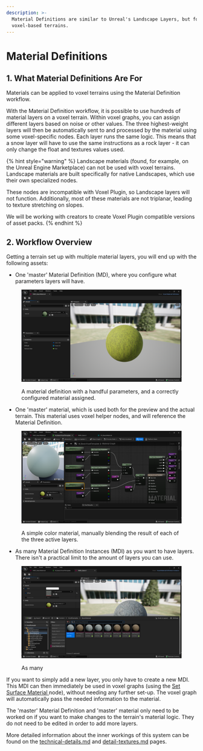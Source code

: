```yaml
---
description: >-
  Material Definitions are similar to Unreal's Landscape Layers, but for
  voxel-based terrains.
---
```


# Material Definitions

## 1. What Material Definitions Are For&#x20;

Materials can be applied to voxel terrains using the Material Definition workflow. &#x20;

With the Material Definition workflow, it is possible to use hundreds of material layers on a voxel terrain. Within voxel graphs, you can assign different layers based on noise or other values. The three highest-weight layers will then be automatically sent to and processed by the material using some voxel-specific nodes. Each layer runs the same logic. This means that a snow layer will have to use the same instructions as a rock layer - it can only change the float and textures values used.

{% hint style="warning" %}
Landscape materials (found, for example, on the Unreal Engine Marketplace) can not be used with voxel terrains. Landscape materials are built specifically for native Landscapes, which use their own specialized nodes.&#x20;

These nodes are incompatible with Voxel Plugin, so Landscape layers will not function. Additionally, most of these materials are not triplanar, leading to texture stretching on slopes.

We will be working with creators to create Voxel Plugin compatible versions of asset packs.&#x20;
{% endhint %}

## 2. Workflow Overview

Getting a terrain set up with multiple material layers, you will end up with the following assets:

* One 'master' Material Definition (MD), where you configure what parameters layers will have.

<figure><img src="../../../.gitbook/assets/image (2).png" alt=""><figcaption><p>A material definition with a handful parameters, and a correctly configured material assigned.</p></figcaption></figure>

* One 'master' material, which is used both for the preview and the actual terrain. This material uses voxel helper nodes, and will reference the Material Definition.

<figure><img src="../../../.gitbook/assets/image (7).png" alt=""><figcaption><p>A simple color material, manually blending the result of each of the three active layers.</p></figcaption></figure>

* As many Material Definition Instances (MDI) as you want to have layers. There isn't a practical limit to the amount of layers you can use.&#x20;

<figure><img src="../../../.gitbook/assets/image (5).png" alt=""><figcaption><p>As many </p></figcaption></figure>

If you want to simply add a new layer, you only have to create a new MDI. This MDI can then immediately be used in voxel graphs (using the [Set Surface Material ](../../../resources/api/surface/set\_surface\_material.md)node), without needing any further set-up. The voxel graph will automatically pass the needed information to the material.

The 'master' Material Definition and 'master' material only need to be worked on if you want to make changes to the terrain's material logic. They do not need to be edited in order to add more layers.

More detailed information about the inner workings of this system can be found on the [technical-details.md](technical-details.md "mention") and [detail-textures.md](detail-textures.md "mention") pages.
